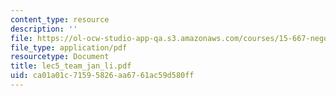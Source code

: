 ```yaml
---
content_type: resource
description: ''
file: https://ol-ocw-studio-app-qa.s3.amazonaws.com/courses/15-667-negotiation-and-conflict-management-spring-2001/ca01a01c71595826aa6761ac59d580ff_lec5_team_jan_li.pdf
file_type: application/pdf
resourcetype: Document
title: lec5_team_jan_li.pdf
uid: ca01a01c-7159-5826-aa67-61ac59d580ff
---
```

